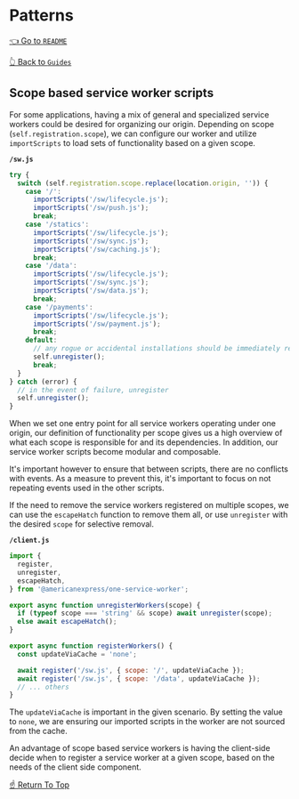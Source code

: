 # Patterns
<!--ONE-DOCS-HIDE start-->
[👈 Go to `README`](../../README.md)

[👆 Back to `Guides`](./README.md)
<!--ONE-DOCS-HIDE end-->

## Scope based service worker scripts

For some applications, having a mix of general and specialized service workers
could be desired for organizing our origin.
Depending on scope (`self.registration.scope`), we can configure our worker and
utilize `importScripts` to load sets of functionality based on a given scope.

**`/sw.js`**

```js
try {
  switch (self.registration.scope.replace(location.origin, '')) {
    case '/':
      importScripts('/sw/lifecycle.js');
      importScripts('/sw/push.js');
      break;
    case '/statics':
      importScripts('/sw/lifecycle.js');
      importScripts('/sw/sync.js');
      importScripts('/sw/caching.js');
      break;
    case '/data':
      importScripts('/sw/lifecycle.js');
      importScripts('/sw/sync.js');
      importScripts('/sw/data.js');
      break;
    case '/payments':
      importScripts('/sw/lifecycle.js');
      importScripts('/sw/payment.js');
      break;
    default:
      // any rogue or accidental installations should be immediately removed
      self.unregister();
      break;
  }
} catch (error) {
  // in the event of failure, unregister
  self.unregister();
}
```

When we set one entry point for all service workers operating under one origin,
our definition of functionality per scope gives us a high overview of what each
scope is responsible for and its dependencies. In addition, our service worker
scripts become modular and composable.

It's important however to ensure that between scripts, there are no conflicts with
events. As a measure to prevent this, it's important to focus on not repeating
events used in the other scripts.

If the need to remove the service workers registered on multiple scopes,
we can use the `escapeHatch` function to remove them all, or use `unregister`
with the desired `scope` for selective removal.

**`/client.js`**

```js
import {
  register,
  unregister,
  escapeHatch,
} from '@americanexpress/one-service-worker';

export async function unregisterWorkers(scope) {
  if (typeof scope === 'string' && scope) await unregister(scope);
  else await escapeHatch();
}

export async function registerWorkers() {
  const updateViaCache = 'none';

  await register('/sw.js', { scope: '/', updateViaCache });
  await register('/sw.js', { scope: '/data', updateViaCache });
  // ... others
}
```

The `updateViaCache` is important in the given scenario. By setting the value to `none`,
we are ensuring our imported scripts in the worker are not sourced from the cache.

An advantage of scope based service workers is having the client-side decide when
to register a service worker at a given scope, based on the needs of the client
side component.

[☝️ Return To Top](#-patterns)
